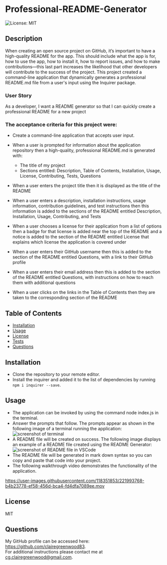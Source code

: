 # Professional-README-Generator

  ![License: MIT](https://img.shields.io/badge/License-MIT-green.svg)

## Description
  
When creating an open source project on GitHub, it’s important to have a high-quality README for the app. This should include what the app is for, how to use the app, how to install it, how to report issues, and how to make contributions—this last part increases the likelihood that other developers will contribute to the success of the project. This project created a command-line application that dynamically generates a professional README.md file from a user's input using the Inquirer package.

### User Story

As a developer, I want a README generator so that I can quickly create a professional README for a new project


### The acceptance criteria for this project were:

- Create a command-line application that accepts user input.
- When a user is prompted for information about the application repository then a high-quality, professional README.md is generated with:
    - The title of my project
    - Sections entitled: Description, Table of Contents, Installation, Usage, License, Contributing, Tests, Questions 

- When a user enters the project title then it is displayed as the title of the README
- When a user enters a description, installation instructions, usage information, contribution guidelines, and test instructions then this information is     added to the sections of the README entitled Description, Installation, Usage, Contributing, and Tests
- When a user chooses a license for their application from a list of options then a badge for that license is added near the top of the README and a notice   is added to the section of the README entitled License that explains which license the application is covered under
- When a user enters their GitHub username then this is added to the section of the README entitled Questions, with a link to their GitHub profile
- When a user enters their email address then this is added to the section of the README entitled Questions, with instructions on how to reach them with     additional questions
- When a user clicks on the links in the Table of Contents then they are taken to the corresponding section of the README
  
## Table of Contents
  
  - [Installation](#installation)
  - [Usage](#usage)
  - [License](#license)
  - [Tests](#tests)
  - [Questions](#questions)
  
 
## Installation

- Clone the repository to your remote editor. 
- Install the inquirer and added it to the list of dependencies by running `npm i inquirer --save`.

## Usage

- The application can be invoked by using the command node index.js in the terminal. 
- Answer the prompts that follow. The prompts appear as shown in the following image of a terminal running the application:
![screenshot of terminal](https://user-images.githubusercontent.com/118351853/221629473-89938be6-ada7-4c3e-8042-50d4fc0bf9cc.jpeg)
- A README file will be created on success. The following image displays an example of a README file created using the README Generator:
![screenshot of README file in VSCode](https://user-images.githubusercontent.com/118351853/221630127-e8dc474d-f3ac-4788-bbfd-a6478035bd1f.jpeg)
- The README file will be generated in mark down syntax so you can copy and paste that code into your project.
- The following walkthrough video demonstrates the functionality of the application.



https://user-images.githubusercontent.com/118351853/221993768-b4b23778-ef58-456d-bca4-fd4dfa7089ee.mov



## License

MIT

## Questions

My GitHub profile can be accessed here: https://github.com/clairegreenwood83.  
For additional instructions please contact me at cg.clairegreenwood@gmail.com.
 
